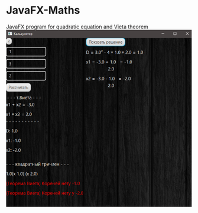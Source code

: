 # JavaFX-Maths
JavaFX program for quadratic equation and Vieta theorem
<img src = "https://raw.githubusercontent.com/Gafigaf/Images/master/yt%D0%B5%D0%B7%D1%8B%D0%BC%D1%8F%D0%BD%D0%BD%D1%8B%D0%B9.png">
